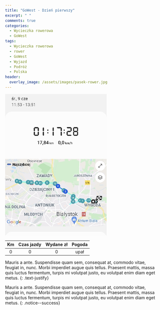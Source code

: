 ```yaml
---
title: "GoWest - Dzień pierwszy"
excerpt: " "
comments: true
categories:
  - Wycieczka rowerowa
  - GoWest
tags:
  - Wycieczka rowerowa
  - rower
  - GoWest
  - Wyjazd
  - Podróż
  - Polska
header:
  overlay_image: /assets/images/pasek-rower.jpg
---
```


![mapka](/assets/images/rower/2021/gowest/01/mapka.jpg)

|Km|Czas jazdy|Wydane zł|Pogoda|
|:---:|:---:|:---:|:---:|
0|0|0|upał

Mauris a ante. Suspendisse quam sem, consequat at, commodo vitae, feugiat in, nunc. Morbi imperdiet augue quis tellus. Praesent mattis, massa quis luctus fermentum, turpis mi volutpat justo, eu volutpat enim diam eget metus.
{: .text-justify}


Mauris a ante. Suspendisse quam sem, consequat at, commodo vitae, feugiat in, nunc. Morbi imperdiet augue quis tellus. Praesent mattis, massa quis luctus fermentum, turpis mi volutpat justo, eu volutpat enim diam eget metus.
{: .notice--success}

